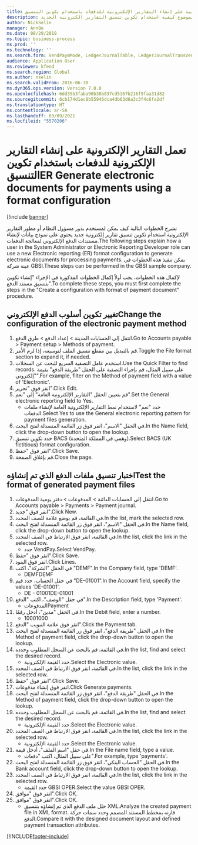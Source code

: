 ```yaml
---
title: تعمل التقارير الإلكترونية على إنشاء التقارير الإلكترونية للدفعات باستخدام تكوين التنسيق
description: يصف هذا الموضوع كيفيه استخدام تكوين تنسيق التقارير الكترونيه الجديد (ER) لإنشاء بيانات لمستندات إلكترونيه لمعالجة المدفوعات.
author: NickSelin
manager: AnnBe
ms.date: 08/29/2018
ms.topic: business-process
ms.prod: ''
ms.technology: ''
ms.search.form: VendPaymMode, LedgerJournalTable, LedgerJournalTransVendPaym, BankAccountTableLookUp
audience: Application User
ms.reviewer: kfend
ms.search.region: Global
ms.author: nselin
ms.search.validFrom: 2016-06-30
ms.dyn365.ops.version: Version 7.0.0
ms.openlocfilehash: 6dd39b3faba90b38b837cd5167b216f9faa31d82
ms.sourcegitcommit: 6cb174d1ec8b55946dca4db03d6a3c3f4c6fa2df
ms.translationtype: HT
ms.contentlocale: ar-SA
ms.lasthandoff: 03/09/2021
ms.locfileid: "5570206"
---
```

# <a name="er-generate-electronic-documents-for-payments-using-a-format-configuration"></a><span data-ttu-id="274dc-103">تعمل التقارير الإلكترونية على إنشاء التقارير الإلكترونية للدفعات باستخدام تكوين التنسيق</span><span class="sxs-lookup"><span data-stu-id="274dc-103">ER Generate electronic documents for payments using a format configuration</span></span>

[!include [banner](../../includes/banner.md)]

<span data-ttu-id="274dc-104">تشرح الخطوات التالية كيف يمكن لمستخدم بدور مسؤول النظام أو مطور التقارير الإلكترونية استخدام تكوين تنسيق تقارير إلكترونية جديد يحتوي على نموذج بيانات لإنشاء مستندات الدفع الإلكتروني لمعالجة الدفعات.</span><span class="sxs-lookup"><span data-stu-id="274dc-104">The following steps explain how a user in the System Administrator or Electronic Reporting Developer role can use a new Electronic reporting (ER) format configuration to generate electronic documents for processing payments.</span></span> <span data-ttu-id="274dc-105">يمكن تنفيذ هذه الخطوات في عينة شركة GBSI.</span><span class="sxs-lookup"><span data-stu-id="274dc-105">These steps can be performed in the GBSI sample company.</span></span>

<span data-ttu-id="274dc-106">لإكمال هذه الخطوات، يجب أولاً إكمال الخطوات المذكورة في الإجراء "إنشاء تكوين بتنسيق مستند الدفع".</span><span class="sxs-lookup"><span data-stu-id="274dc-106">To complete these steps, you must first complete the steps in the "Create a configuration with format of payment document" procedure.</span></span>


## <a name="change-the-configuration-of-the-electronic-payment-method"></a><span data-ttu-id="274dc-107">تغيير تكوين أسلوب الدفع الإلكتروني</span><span class="sxs-lookup"><span data-stu-id="274dc-107">Change the configuration of the electronic payment method</span></span>
1. <span data-ttu-id="274dc-108">انتقل إلى الحسابات المدينة > إعداد الدفع‬ > طرق الدفع.</span><span class="sxs-lookup"><span data-stu-id="274dc-108">Go to Accounts payable > Payment setup > Methods of payment.</span></span>
2. <span data-ttu-id="274dc-109">قم بالتبديل بين مقطع تنسيق الملف لتوسيعه، إذا لزم الأمر.</span><span class="sxs-lookup"><span data-stu-id="274dc-109">Toggle the File format section to expand it, if needed.</span></span>
3. <span data-ttu-id="274dc-110">استخدم عامل التصفية السريع للبحث عن السجلات.</span><span class="sxs-lookup"><span data-stu-id="274dc-110">Use the Quick Filter to find records.</span></span> <span data-ttu-id="274dc-111">على سبيل المثال، قم بإجراء التصفية على الحقل "طريقة الدفع" بقيمة "إلكتروني".</span><span class="sxs-lookup"><span data-stu-id="274dc-111">For example, filter on the Method of payment field with a value of 'Electronic'.</span></span>
4. <span data-ttu-id="274dc-112">انقر فوق "تحرير".</span><span class="sxs-lookup"><span data-stu-id="274dc-112">Click Edit.</span></span>
5. <span data-ttu-id="274dc-113">قم بتعيين الحقل "التقارير الإلكترونية العامة" إلى "نعم".</span><span class="sxs-lookup"><span data-stu-id="274dc-113">Set the General electronic reporting field to Yes.</span></span>
    * <span data-ttu-id="274dc-114">حدد "نعم" لاستخدام نمط التقارير الإلكترونية العامة لإنشاء ملفات الدفعات.</span><span class="sxs-lookup"><span data-stu-id="274dc-114">Select Yes to use the General electronic reporting pattern for payment files generation.</span></span>  
6. <span data-ttu-id="274dc-115">في الحقل "الاسم"، انقر فوق زر القائمة المنسدلة لفتح البحث.</span><span class="sxs-lookup"><span data-stu-id="274dc-115">In the Name field, click the drop-down button to open the lookup.</span></span>
7. <span data-ttu-id="274dc-116">حدد تكوين تنسيق BACS (وهمي في المملكة المتحدة).</span><span class="sxs-lookup"><span data-stu-id="274dc-116">Select BACS (UK fictitious) format configuration.</span></span>
8. <span data-ttu-id="274dc-117">انقر فوق "حفظ".</span><span class="sxs-lookup"><span data-stu-id="274dc-117">Click Save.</span></span>
9. <span data-ttu-id="274dc-118">قم بإغلاق الصفحة.</span><span class="sxs-lookup"><span data-stu-id="274dc-118">Close the page.</span></span>

## <a name="test-the-format-of-generated-payment-files"></a><span data-ttu-id="274dc-119">اختبار تنسيق ملفات الدفع الذي تم إنشاؤه</span><span class="sxs-lookup"><span data-stu-id="274dc-119">Test the format of generated payment files</span></span>
1. <span data-ttu-id="274dc-120">انتقل إلى الحسابات الدائنة > المدفوعات‬ > دفتر يومية المدفوعات‬‬.</span><span class="sxs-lookup"><span data-stu-id="274dc-120">Go to Accounts payable > Payments > Payment journal.</span></span>
2. <span data-ttu-id="274dc-121">انقر فوق "جديد".</span><span class="sxs-lookup"><span data-stu-id="274dc-121">Click New.</span></span>
3. <span data-ttu-id="274dc-122">في القائمة، قم بوضع علامة للصف المحدد.</span><span class="sxs-lookup"><span data-stu-id="274dc-122">In the list, mark the selected row.</span></span>
4. <span data-ttu-id="274dc-123">في الحقل "الاسم"، انقر فوق زر القائمة المنسدلة لفتح البحث.</span><span class="sxs-lookup"><span data-stu-id="274dc-123">In the Name field, click the drop-down button to open the lookup.</span></span>
5. <span data-ttu-id="274dc-124">في القائمة، انقر فوق الارتباط في الصف المحدد.</span><span class="sxs-lookup"><span data-stu-id="274dc-124">In the list, click the link in the selected row.</span></span>
    * <span data-ttu-id="274dc-125">حدد VendPay.</span><span class="sxs-lookup"><span data-stu-id="274dc-125">Select VendPay.</span></span>  
6. <span data-ttu-id="274dc-126">انقر فوق "حفظ".</span><span class="sxs-lookup"><span data-stu-id="274dc-126">Click Save.</span></span>
7. <span data-ttu-id="274dc-127">انقر فوق البنود.</span><span class="sxs-lookup"><span data-stu-id="274dc-127">Click Lines.</span></span>
8. <span data-ttu-id="274dc-128">في الحقل "الشركة"، اكتب "DEMF".</span><span class="sxs-lookup"><span data-stu-id="274dc-128">In the Company field, type 'DEMF'.</span></span>
    * <span data-ttu-id="274dc-129">DEMF</span><span class="sxs-lookup"><span data-stu-id="274dc-129">DEMF</span></span>  
9. <span data-ttu-id="274dc-130">في حقل الحساب، حدد قيم "DE-01001".</span><span class="sxs-lookup"><span data-stu-id="274dc-130">In the Account field, specify the values 'DE-01001'.</span></span>
    * <span data-ttu-id="274dc-131">DE - 01001</span><span class="sxs-lookup"><span data-stu-id="274dc-131">DE-01001</span></span>  
10. <span data-ttu-id="274dc-132">في حقل "الوصف"، اكتب "الدفع".</span><span class="sxs-lookup"><span data-stu-id="274dc-132">In the Description field, type 'Payment'.</span></span>
    * <span data-ttu-id="274dc-133">المدفوعات</span><span class="sxs-lookup"><span data-stu-id="274dc-133">Payment</span></span>  
11. <span data-ttu-id="274dc-134">في الحقل "مدين"، أدخل رقمًا.</span><span class="sxs-lookup"><span data-stu-id="274dc-134">In the Debit field, enter a number.</span></span>
    * <span data-ttu-id="274dc-135">1000</span><span class="sxs-lookup"><span data-stu-id="274dc-135">1000</span></span>  
12. <span data-ttu-id="274dc-136">انقر فوق علامة التبويب "الدفع".</span><span class="sxs-lookup"><span data-stu-id="274dc-136">Click the Payment tab.</span></span>
13. <span data-ttu-id="274dc-137">في الحقل "طريقة الدفع"، انقر فوق زر القائمة المنسدلة لفتح البحث.</span><span class="sxs-lookup"><span data-stu-id="274dc-137">In the Method of payment field, click the drop-down button to open the lookup.</span></span>
14. <span data-ttu-id="274dc-138">في القائمة، قم بالبحث عن السجل المطلوب وحدده.</span><span class="sxs-lookup"><span data-stu-id="274dc-138">In the list, find and select the desired record.</span></span>
    * <span data-ttu-id="274dc-139">حدد القيمة الإلكترونية.</span><span class="sxs-lookup"><span data-stu-id="274dc-139">Select the Electronic value.</span></span>  
15. <span data-ttu-id="274dc-140">في القائمة، انقر فوق الارتباط في الصف المحدد.</span><span class="sxs-lookup"><span data-stu-id="274dc-140">In the list, click the link in the selected row.</span></span>
16. <span data-ttu-id="274dc-141">انقر فوق "حفظ".</span><span class="sxs-lookup"><span data-stu-id="274dc-141">Click Save.</span></span>
17. <span data-ttu-id="274dc-142">انقر فوق إنشاء مدفوعات.</span><span class="sxs-lookup"><span data-stu-id="274dc-142">Click Generate payments.</span></span>
18. <span data-ttu-id="274dc-143">في الحقل "طريقة الدفع"، انقر فوق زر القائمة المنسدلة لفتح البحث.</span><span class="sxs-lookup"><span data-stu-id="274dc-143">In the Method of payment field, click the drop-down button to open the lookup.</span></span>
19. <span data-ttu-id="274dc-144">في القائمة، قم بالبحث عن السجل المطلوب وحدده.</span><span class="sxs-lookup"><span data-stu-id="274dc-144">In the list, find and select the desired record.</span></span>
    * <span data-ttu-id="274dc-145">حدد القيمة الإلكترونية.</span><span class="sxs-lookup"><span data-stu-id="274dc-145">Select the Electronic value.</span></span>  
20. <span data-ttu-id="274dc-146">في القائمة، انقر فوق الارتباط في الصف المحدد.</span><span class="sxs-lookup"><span data-stu-id="274dc-146">In the list, click the link in the selected row.</span></span>
    * <span data-ttu-id="274dc-147">حدد القيمة الإلكترونية.</span><span class="sxs-lookup"><span data-stu-id="274dc-147">Select the Electronic value.</span></span>  
21. <span data-ttu-id="274dc-148">في حقل "اسم الملف"، أدخل قيمة.</span><span class="sxs-lookup"><span data-stu-id="274dc-148">In the File name field, type a value.</span></span>
    * <span data-ttu-id="274dc-149">على سبيل المثال، اكتب "دفعات".</span><span class="sxs-lookup"><span data-stu-id="274dc-149">For example, type 'payments'.</span></span>  
22. <span data-ttu-id="274dc-150">في الحقل "الحساب البنكي"، انقر فوق زر القائمة المنسدلة لفتح البحث.</span><span class="sxs-lookup"><span data-stu-id="274dc-150">In the Bank account field, click the drop-down button to open the lookup.</span></span>
23. <span data-ttu-id="274dc-151">في القائمة، انقر فوق الارتباط في الصف المحدد.</span><span class="sxs-lookup"><span data-stu-id="274dc-151">In the list, click the link in the selected row.</span></span>
    * <span data-ttu-id="274dc-152">حدد القيمة GBSI OPER.</span><span class="sxs-lookup"><span data-stu-id="274dc-152">Select the value GBSI OPER.</span></span>  
24. <span data-ttu-id="274dc-153">انقر فوق "موافق".</span><span class="sxs-lookup"><span data-stu-id="274dc-153">Click OK.</span></span>
25. <span data-ttu-id="274dc-154">انقر فوق "موافق".</span><span class="sxs-lookup"><span data-stu-id="274dc-154">Click OK.</span></span>
    * <span data-ttu-id="274dc-155">حلل ملف الدفع الذي تم إنشاؤه بتنسيق XML.</span><span class="sxs-lookup"><span data-stu-id="274dc-155">Analyze the created payment file in XML format.</span></span> <span data-ttu-id="274dc-156">قارنه بمخطط المستند المصمم وحدد سمات حركة الدفع.</span><span class="sxs-lookup"><span data-stu-id="274dc-156">Compare it with the designed document layout and defined payment transaction attributes.</span></span>  



[!INCLUDE[footer-include](../../../../includes/footer-banner.md)]